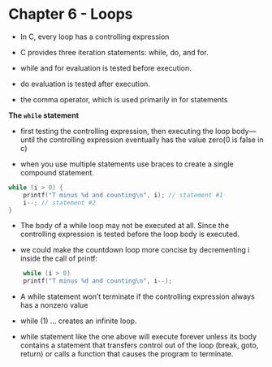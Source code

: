 # Chapter 6 - Loops

- In C, every loop has a controlling expression

- C provides three iteration statements: while, do, and for.

- while and for evaluation is tested before execution.

- do evaluation is tested after execution.

- the comma operator, which is used primarily in
for statements

**The `while` statement**

- first testing the controlling expression, then executing the loop body—until
the controlling expression eventually has the value zero(0 is false in c)

- when you use multiple statements use braces to create a single
compound statement.
```c
while (i > 0) {
    printf("T minus %d and counting\n", i); // statement #1
    i--; // statement #2
}
```

- The body of a while loop may not be executed at all. Since the controlling
expression is tested before the loop body is executed.

- we could make the countdown loop more concise by decrementing i inside the
call of printf:  
```c
    while (i > 0)
    printf("T minus %d and counting\n", i--);
```

- A while statement won’t terminate if the controlling expression always has a
nonzero value

- while (1) ... creates an infinite loop.

- while statement like the one above will execute forever unless its body contains a
statement that transfers control out of the loop (break, goto, return) or calls a
function that causes the program to terminate.


